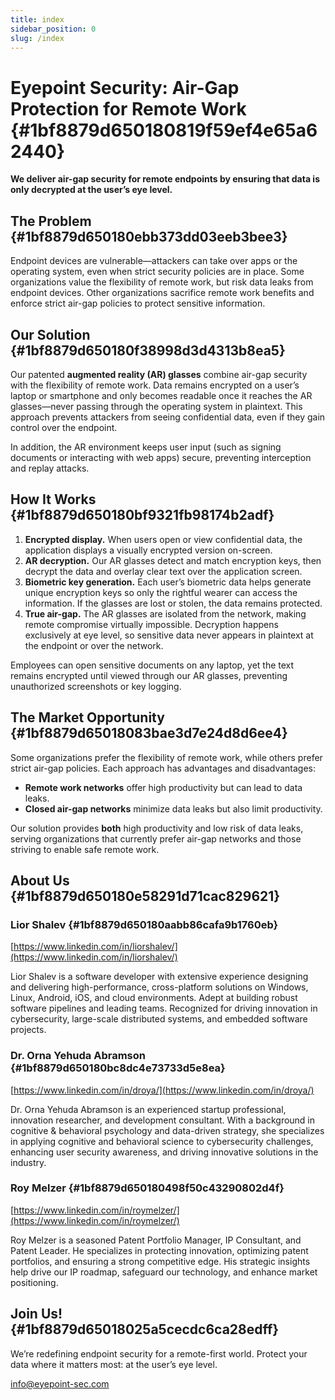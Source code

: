 ```yaml
---
title: index
sidebar_position: 0
slug: /index
---
```




# Eyepoint Security: Air-Gap Protection for Remote Work {#1bf8879d650180819f59ef4e65a62440}


**We deliver air-gap security for remote endpoints by ensuring that data is only decrypted at the user’s eye level.**


## **The Problem** {#1bf8879d650180ebb373dd03eeb3bee3}


Endpoint devices are vulnerable—attackers can take over apps or the operating system, even when strict security policies are in place. Some organizations value the flexibility of remote work, but risk data leaks from endpoint devices. Other organizations sacrifice remote work benefits and enforce strict air-gap policies to protect sensitive information.


## **Our Solution** {#1bf8879d650180f38998d3d4313b8ea5}


Our patented **augmented reality (AR) glasses** combine air-gap security with the flexibility of remote work. Data remains encrypted on a user’s laptop or smartphone and only becomes readable once it reaches the AR glasses—never passing through the operating system in plaintext. This approach prevents attackers from seeing confidential data, even if they gain control over the endpoint.


In addition, the AR environment keeps user input (such as signing documents or interacting with web apps) secure, preventing interception and replay attacks.


## **How It Works** {#1bf8879d650180bf9321fb98174b2adf}

1. **Encrypted display.** When users open or view confidential data, the application displays a visually encrypted version on-screen.
2. **AR decryption.** Our AR glasses detect and match encryption keys, then decrypt the data and overlay clear text over the application screen.
3. **Biometric key generation.** Each user’s biometric data helps generate unique encryption keys so only the rightful wearer can access the information. If the glasses are lost or stolen, the data remains protected.
4. **True air-gap.** The AR glasses are isolated from the network, making remote compromise virtually impossible. Decryption happens exclusively at eye level, so sensitive data never appears in plaintext at the endpoint or over the network.

Employees can open sensitive documents on any laptop, yet the text remains encrypted until viewed through our AR glasses, preventing unauthorized screenshots or key logging.


## **The Market Opportunity** {#1bf8879d65018083bae3d7e24d8d6ee4}


Some organizations prefer the flexibility of remote work, while others prefer strict air-gap policies. Each approach has advantages and disadvantages:

- **Remote work networks** offer high productivity but can lead to data leaks.
- **Closed air-gap networks** minimize data leaks but also limit productivity.

Our solution provides **both** high productivity and low risk of data leaks, serving organizations that currently prefer air-gap networks and those striving to enable safe remote work.


## **About Us** {#1bf8879d650180e58291d71cac829621}


### **Lior Shalev** {#1bf8879d650180aabb86cafa9b1760eb}


[https://www.linkedin.com/in/liorshalev/](https://www.linkedin.com/in/liorshalev/)


Lior Shalev is a software developer with extensive experience designing and delivering high-performance, cross-platform solutions on Windows, Linux, Android, iOS, and cloud environments. Adept at building robust software pipelines and leading teams. Recognized for driving innovation in cybersecurity, large-scale distributed systems, and embedded software projects.


### **Dr. Orna Yehuda Abramson** {#1bf8879d650180bc8dc4e73733d5e8ea}


[https://www.linkedin.com/in/droya/](https://www.linkedin.com/in/droya/)


Dr. Orna Yehuda Abramson is an experienced startup professional, innovation researcher, and development consultant. With a background in cognitive & behavioral psychology and data-driven strategy, she specializes in applying cognitive and behavioral science to cybersecurity challenges, enhancing user security awareness, and driving innovative solutions in the industry.


### **Roy Melzer** {#1bf8879d650180498f50c43290802d4f}


[https://www.linkedin.com/in/roymelzer/](https://www.linkedin.com/in/roymelzer/)


Roy Melzer is a seasoned Patent Portfolio Manager, IP Consultant, and Patent Leader. He specializes in protecting innovation, optimizing patent portfolios, and ensuring a strong competitive edge. His strategic insights help drive our IP roadmap, safeguard our technology, and enhance market positioning.


## **Join Us!** {#1bf8879d65018025a5cecdc6ca28edff}


We’re redefining endpoint security for a remote-first world. Protect your data where it matters most: at the user’s eye level.


[info@eyepoint-sec.com](mailto:info@eyepoint-sec.com)

